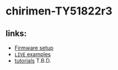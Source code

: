 # chirimen-TY51822r3

## links:

- [Firmware setup](./setup.md)
- [`LIVE` examples](https://chirimen.org/chirimen-TY51822r3/bc/)
- [tutorials]() T.B.D.

